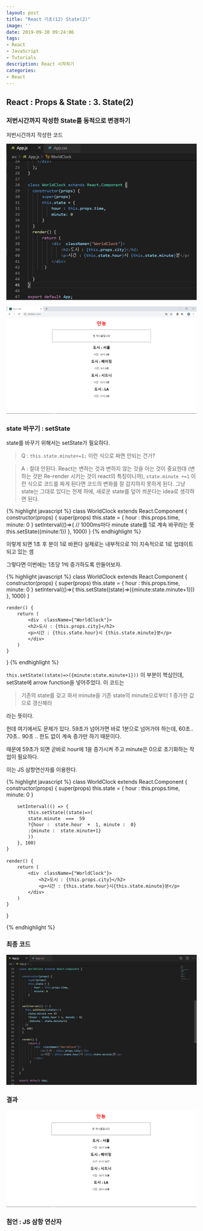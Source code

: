 ```yaml
---
layout: post
title: "React 기초(12) State(2)"
image: ''
date: 2019-09-30 09:24:06
tags: 
- React
- JavaScript
- Tutorials
description: React 시작하기 
categories:
- React
---
```


## React : Props & State : 3. State(2)

### 저번시간까지 작성한 State를 동적으로 변경하기

저번시간까지 작성한 코드

![full code](/assets/img/react/3/3/classState.png)

![result](/assets/img/react/3/3/result.png)

### state 바꾸기 : setState

state를 바꾸기 위해서는 setState가 필요하다.

> Q : `this.state.minute+=1;` 이런 식으로 짜면 안되는 건가? 

> A : 절대 안된다. React는 변하는 것과 변하지 않는 것을 아는 것이 중요한데 (변하는 것만 Re-render 시키는 것이 react의 특징이니까), `state.minute +=1` 이런 식으로 코드를 짜게 된다면 코드의 변화를 잘 감지하지 못하게 된다.  그냥 state는 그대로 있다는 전제 하에, 새로운 state를 덮어 씌운다는 idea로 생각하면 된다.


{% highlight javascript %}
class  WorldClock  extends  React.Component {
    constructor(props) {
        super(props)
        this.state  = {
            hour :  this.props.time,
            minute:  0
        }
        setInterval(()=>{
            // 1000ms마다 minute state를 1로 계속 바꾸라는 뜻
            this.setState({minute:1})
        }, 1000)
}
{% endhighlight %}


이렇게 되면 1초 후 분이 1로 바뀐다
실제로는 내부적으로 1이 지속적으로 1로 업데이트 되고 있는 셈

그렇다면 이번에는 1초당 1씩 증가하도록 만들어보자.


{% highlight javascript %}
class  WorldClock  extends  React.Component {
    constructor(props) {
        super(props)
        this.state  = {
            hour :  this.props.time,
            minute:  0
        }
        setInterval(()=>{
            this.setState((state)=>({minute:state.minute+1}))
        }, 1000)
    }

    render() {
        return (
            <div  className={"WorldClock"}>
            <h2>도시 : {this.props.city}</h2>
            <p>시간 : {this.state.hour}시 {this.state.minute}분</p>
            </div>
        )
    }
}
{% endhighlight %}

`this.setState((state)=>({minute:state.minute+1}))` 이 부분이 핵심인데,
setState에 arrow function을 넣어주었다. 이 코드는

> 기존의 state를 갖고 와서 minute을 기존 state의 minute으로부터 1 증가한 값으로 갱신해라

라는 뜻이다.

헌데 여기에서도 문제가 있다.
59초가 넘어가면 바로 1분으로 넘어가야 하는데,
60초.. 70초.. 90초 .. 한도 없이 계속 증가만 하기 때문이다.

때문에 59초가 되면 곧바로 hour에 1을 증가시켜 주고 
minute은 0으로 초기화하는 작업이 필요하다.

이는 JS 삼항연산자를 이용한다.

{% highlight javascript %}
class  WorldClock  extends  React.Component {
    constructor(props) {
        super(props)
        this.state  = {
            hour :  this.props.time,
            minute:  0
        }
  
        setInterval(() => {
            this.setState((state)=>(
            state.minute  ===  59
            ?{hour :  state.hour  +  1, minute :  0}
            :{minute :  state.minute+1}
            ))
        }, 100)
    }

    render() {
        return (
            <div  className={"WorldClock"}>
                <h2>도시 : {this.props.city}</h2>
                <p>시간 : {this.state.hour}시{this.state.minute}분</p>
            </div>
        )
    }
}

{% endhighlight %}

### 최종 코드

![finalcode](/assets/img/react/3/4/code.png)


### 결과 

![result](/assets/img/react/3/4/result.png)

### 첨언 : JS 삼항 연산자
